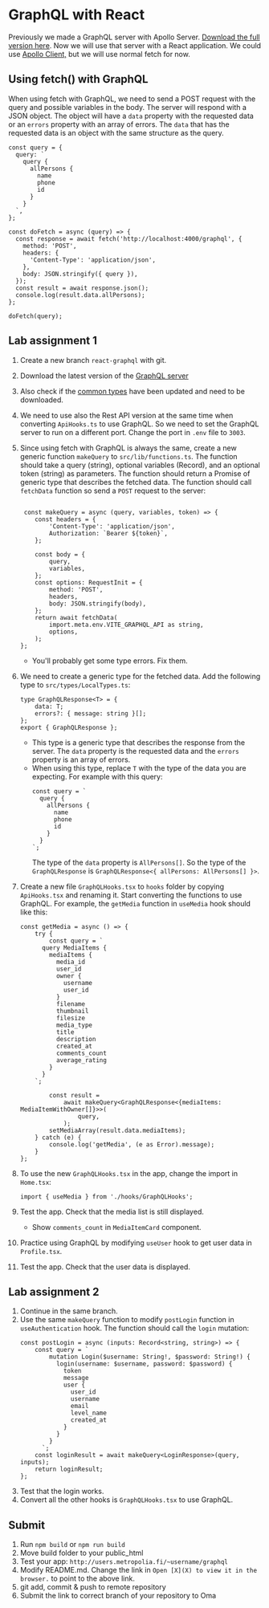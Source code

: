 # GraphQL with React
Previously we made a GraphQL server with Apollo Server. [Download the full version here](https://github.com/ilkkamtk/hybrid-graphql). Now we will use that server with a React application. We could use [Apollo Client,](https://www.apollographql.com/docs/react/) but we will use normal fetch for now.

## Using fetch() with GraphQL
When using fetch with GraphQL, we need to send a POST request with the query and possible variables in the body. The server will respond with a JSON object. The object will have a `data` property with the requested data or an `errors` property with an array of errors. The `data` that has the requested data is an object with the same structure as the query.

```tsx
const query = {
  query: `
    query {
      allPersons {
        name
        phone
        id
      }
    }
  `,
};

const doFetch = async (query) => {
  const response = await fetch('http://localhost:4000/graphql', {
    method: 'POST',
    headers: {
      'Content-Type': 'application/json',
    },
    body: JSON.stringify({ query }),
  });
  const result = await response.json();
  console.log(result.data.allPersons);
};

doFetch(query);
```

## Lab assignment 1
1. Create a new branch `react-graphql` with git.
2. Download the latest version of the [GraphQL server](https://github.com/ilkkamtk/hybrid-graphql)
3. Also check if the [common types](https://github.com/ilkkamtk/hybrid-types) have been updated and need to be downloaded.
4. We need to use also the Rest API version at the same time when converting `ApiHooks.ts` to use GraphQL. So we need to set the GraphQL server to run on a different port. Change the port in `.env` file to `3003`.
5. Since using fetch with GraphQL is always the same, create a new generic function `makeQuery` to `src/lib/functions.ts`. The function should take a query (string), optional variables (Record), and an optional token (string) as parameters. The function should return a Promise of generic type that describes the fetched data. The function should call `fetchData` function so send a `POST` request to the server:
    ```tsx
    
     const makeQuery = async (query, variables, token) => {
        const headers = {
            'Content-Type': 'application/json',
            Authorization: `Bearer ${token}`,
        };
   
        const body = {
            query,
            variables,
        };
        const options: RequestInit = {
            method: 'POST',
            headers,
            body: JSON.stringify(body),
        };
        return await fetchData(
            import.meta.env.VITE_GRAPHQL_API as string,
            options,
        );
    }; 
    ```
   - You'll probably get some type errors. Fix them.
6. We need to create a generic type for the fetched data. Add the following type to `src/types/LocalTypes.ts`:
    ```tsx
    type GraphQLResponse<T> = {
        data: T;
        errors?: { message: string }[];
    };
    export { GraphQLResponse };
    ```
   - This type is a generic type that describes the response from the server. The `data` property is the requested data and the `errors` property is an array of errors.
   - When using this type, replace `T` with the type of the data you are expecting. For example with this query:
     ```tsx
     const query = `
       query {
         allPersons {
           name
           phone
           id
         }
       }
     `;
     ```
     The type of the `data` property is `AllPersons[]`. So the type of the `GraphQLResponse` is `GraphQLResponse<{ allPersons: AllPersons[] }>`.
 
7. Create a new file `GraphQLHooks.tsx` to `hooks` folder by copying `ApiHooks.tsx` and renaming it. Start converting the functions to use GraphQL. For example, the `getMedia` function in `useMedia` hook should like this:
    ```tsx
    const getMedia = async () => {
        try {
            const query = `
          query MediaItems {
            mediaItems {
              media_id
              user_id
              owner {
                username
                user_id
              }
              filename
              thumbnail
              filesize
              media_type
              title
              description
              created_at
              comments_count
              average_rating
            }
          }
        `;
    
            const result =
                await makeQuery<GraphQLResponse<{mediaItems: MediaItemWithOwner[]}>>(
                    query,
                );
            setMediaArray(result.data.mediaItems);
        } catch (e) {
            console.log('getMedia', (e as Error).message);
        }
    };
    ```
8. To use the new `GraphQLHooks.tsx` in the app, change the import in `Home.tsx`:
    ```tsx
    import { useMedia } from './hooks/GraphQLHooks';
    ```
9. Test the app. Check that the media list is still displayed.
   - Show `comments_count` in `MediaItemCard` component.
10. Practice using GraphQL by modifying `useUser` hook to get user data in `Profile.tsx`.
11. Test the app. Check that the user data is displayed.

## Lab assignment 2
1. Continue in the same branch.
2. Use the same `makeQuery` function to modify `postLogin` function in `useAuthentication` hook. The function should call the `login` mutation:
    ```tsx
    const postLogin = async (inputs: Record<string, string>) => {
        const query = `
            mutation Login($username: String!, $password: String!) {
              login(username: $username, password: $password) {
                token
                message
                user {
                  user_id
                  username
                  email
                  level_name
                  created_at
                }
              }
            }
          `;
        const loginResult = await makeQuery<LoginResponse>(query, inputs);
        return loginResult;
    };
    ```
3. Test that the login works.
4. Convert all the other hooks is `GraphQLHooks.tsx` to use GraphQL.

## Submit
1. Run `npm build` or `npm run build`
2. Move build folder to your public_html
3. Test your app: `http://users.metropolia.fi/~username/graphql`
4. Modify README.md. Change the link in `Open [X](X) to view it in the browser.` to point to the above link.
5. git add, commit & push to remote repository
6. Submit the link to correct branch of your repository to Oma
